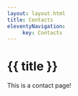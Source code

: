 ```yaml
---
layout: layout.html
title: Contacts
eleventyNavigation:
     key: Contacts
---
```

<h1>{{ title }}</h1>
<p>This is a contact page!</p>